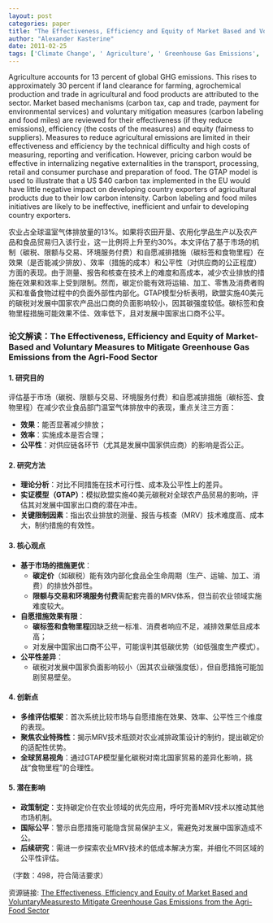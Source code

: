 ```yaml
---
layout: post
categories: paper
title: "The Effectiveness, Efficiency and Equity of Market Based and VoluntaryMeasuresto Mitigate Greenhouse Gas Emissions from the Agri-Food Sector"
author: "Alexander Kasterine"
date: 2011-02-25
tags: ['Climate Change', ' Agriculture', ' Greenhouse Gas Emissions', ' Trade', ' Carbon Tax', ' Cap and Trade', ' Payment For Environmental Services', ' MRV', ' GTAP', ' Carbon Label', ' Food Miles']
---
```


Agriculture accounts for 13 percent of global GHG emissions. This rises to approximately 30 percent if land clearance for farming, agrochemical production and trade in agricultural and food products are attributed to the sector. Market based mechanisms (carbon tax, cap and trade, payment for environmental services) and voluntary mitigation measures (carbon labeling and food miles) are reviewed for their effectiveness (if they reduce emissions), efficiency (the costs of the measures) and equity (fairness to suppliers). Measures to reduce agricultural emissions are limited in their effectiveness and efficiency by the technical difficulty and high costs of measuring, reporting and verification. However, pricing carbon would be effective in internalizing negative externalities in the transport, processing, retail and consumer purchase and preparation of food. The GTAP model is used to illustrate that a US $40 carbon tax implemented in the EU would have little negative impact on developing country exporters of agricultural products due to their low carbon intensity. Carbon labeling and food miles initiatives are likely to be ineffective, inefficient and unfair to developing country exporters.

农业占全球温室气体排放量的13%。如果将农田开垦、农用化学品生产以及农产品和食品贸易归入该行业，这一比例将上升至约30%。本文评估了基于市场的机制（碳税、限额与交易、环境服务付费）和自愿减排措施（碳标签和食物里程）在效果（是否能减少排放）、效率（措施的成本）和公平性（对供应商的公正程度）方面的表现。由于测量、报告和核查在技术上的难度和高成本，减少农业排放的措施在效果和效率上受到限制。然而，碳定价能有效将运输、加工、零售及消费者购买和准备食物过程中的负面外部性内部化。GTAP模型分析表明，欧盟实施40美元的碳税对发展中国家农产品出口商的负面影响较小，因其碳强度较低。碳标签和食物里程措施可能效果不佳、效率低下，且对发展中国家出口商不公平。

### **论文解读：The Effectiveness, Efficiency and Equity of Market-Based and Voluntary Measures to Mitigate Greenhouse Gas Emissions from the Agri-Food Sector**  

#### **1. 研究目的**  
评估基于市场（碳税、限额与交易、环境服务付费）和自愿减排措施（碳标签、食物里程）在减少农业食品部门温室气体排放中的表现，重点关注三方面：  
- **效果**：能否显著减少排放；  
- **效率**：实施成本是否合理；  
- **公平性**：对供应链各环节（尤其是发展中国家供应商）的影响是否公正。  

#### **2. 研究方法**  
- **理论分析**：对比不同措施在技术可行性、成本及公平性上的差异。  
- **实证模型（GTAP）**：模拟欧盟实施40美元碳税对全球农产品贸易的影响，评估其对发展中国家出口商的潜在冲击。  
- **关键限制因素**：指出农业排放的测量、报告与核查（MRV）技术难度高、成本大，制约措施的有效性。  

#### **3. 核心观点**  
- **基于市场的措施更优**：  
  - **碳定价**（如碳税）能有效内部化食品全生命周期（生产、运输、加工、消费）的排放外部性。  
  - **限额与交易和环境服务付费**需配套完善的MRV体系，但当前农业领域实施难度较大。  
- **自愿措施效果有限**：  
  - **碳标签和食物里程**因缺乏统一标准、消费者响应不足，减排效果低且成本高；  
  - 对发展中国家出口商不公平，可能误判其低碳优势（如低强度生产模式）。  
- **公平性差异**：  
  - 碳税对发展中国家负面影响较小（因其农业碳强度低），但自愿措施可能加剧贸易壁垒。  

#### **4. 创新点**  
- **多维评估框架**：首次系统比较市场与自愿措施在效果、效率、公平性三个维度的表现。  
- **聚焦农业特殊性**：揭示MRV技术瓶颈对农业减排政策设计的制约，提出碳定价的适配性优势。  
- **全球贸易视角**：通过GTAP模型量化碳税对南北国家贸易的差异化影响，挑战“食物里程”的合理性。  

#### **5. 潜在影响**  
- **政策制定**：支持碳定价在农业领域的优先应用，呼吁完善MRV技术以推动其他市场机制。  
- **国际公平**：警示自愿措施可能隐含贸易保护主义，需避免对发展中国家造成不公。  
- **后续研究**：需进一步探索农业MRV技术的低成本解决方案，并细化不同区域的公平性评估。  

（字数：498，符合简洁要求）

资源链接: [The Effectiveness, Efficiency and Equity of Market Based and VoluntaryMeasuresto Mitigate Greenhouse Gas Emissions from the Agri-Food Sector](https://papers.ssrn.com/sol3/papers.cfm?abstract_id=1768948)
